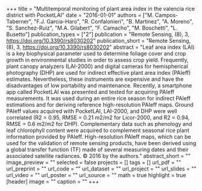 +++
title = "Multitemporal monitoring of plant area index in the valencia rice district with PocketLAI"
date = "2016-01-01"
authors = ["M. Campos-Taberner", "F.J. Garcia-Haro", "R. Confalonieri", "B. Martinez", "A. Moreno", "S. Sanchez-Ruiz", "M.A. Gilabert", "F. Camacho", "M. Boschetti", "L. Busetto"]
publication_types = ["2"]
publication = "Remote Sensing, (8), 3, https://doi.org/10.3390/rs8030202"
publication_short = "Remote Sensing, (8), 3, https://doi.org/10.3390/rs8030202"
abstract = "Leaf area index (LAI) is a key biophysical parameter used to determine foliage cover and crop growth in environmental studies in order to assess crop yield. Frequently, plant canopy analyzers (LAI-2000) and digital cameras for hemispherical photography (DHP) are used for indirect effective plant area index (PAIeff) estimates. Nevertheless, these instruments are expensive and have the disadvantages of low portability and maintenance. Recently, a smartphone app called PocketLAI was presented and tested for acquiring PAIeff measurements. It was used during an entire rice season for indirect PAIeff estimations and for deriving reference high-resolution PAIeff maps. Ground PAIeff values acquired with PocketLAI, LAI-2000, and DHP were well correlated (R2 = 0.95, RMSE = 0.21 m2/m2 for Licor-2000, and R2 = 0.94, RMSE = 0.6 m2/m2 for DHP). Complementary data such as phenology and leaf chlorophyll content were acquired to complement seasonal rice plant information provided by PAIeff. High-resolution PAIeff maps, which can be used for the validation of remote sensing products, have been derived using a global transfer function (TF) made of several measuring dates and their associated satellite radiances. © 2016 by the authors."
abstract_short = ""
image_preview = ""
selected = false
projects = []
tags = []
url_pdf = ""
url_preprint = ""
url_code = ""
url_dataset = ""
url_project = ""
url_slides = ""
url_video = ""
url_poster = ""
url_source = ""
math = true
highlight = true
[header]
image = ""
caption = ""
+++
